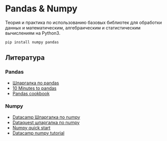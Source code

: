 # Pandas & Numpy

Теория и практика по использованию базовых библиотек для обработки данных и математическим, алгебраическим и статистическим вычислениям на Python3.

```bash
pip install numpy pandas
```

## Литература

### Pandas

- [Шпаргалка по pandas](https://github.com/pandas-dev/pandas/blob/master/doc/cheatsheet/Pandas_Cheat_Sheet.pdf)
- [10 Minutes to pandas](http://pandas.pydata.org/pandas-docs/stable/10min.html)
- [Pandas cookbook](http://pandas.pydata.org/pandas-docs/stable/cookbook.html#cookbook)

### Numpy

- [Datacamp Шпаргалка по numpy](https://s3.amazonaws.com/assets.datacamp.com/blog_assets/Numpy_Python_Cheat_Sheet.pdf)
- [Dataquest шпаргалка по numpy](https://www.dataquest.io/blog/images/cheat-sheets/numpy-cheat-sheet.pdf)
- [Numpy quick start](https://docs.scipy.org/doc/numpy-dev/user/quickstart.html)
- [Datacamp numpy tutorial](https://www.datacamp.com/community/tutorials/python-numpy-tutorial)